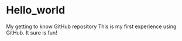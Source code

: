# Hello_world
My getting to know GitHub repository
This is my first experience using GitHub. It sure is fun!
